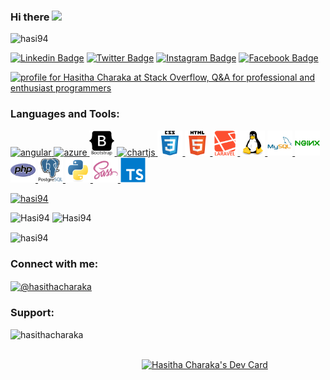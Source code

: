 ### Hi there <img src="https://media.giphy.com/media/hvRJCLFzcasrR4ia7z/giphy.gif" width="25px">
<p align="left"> <img src="https://komarev.com/ghpvc/?username=hasi94&label=Profile%20views&color=0e75b6&style=flat" alt="hasi94" /> </p>


[![Linkedin Badge](https://img.shields.io/badge/-LinkedIn-0e76a8?style=flat-square&logo=Linkedin&logoColor=white)](https://linkedin.com/in/hasitha-charaka)
[![Twitter Badge](https://img.shields.io/badge/-Twitter-00acee?style=flat-square&logo=Twitter&logoColor=white)](https://twitter.com/hash_amd)
[![Instagram Badge](https://img.shields.io/badge/-Instagram-e4405f?style=flat-square&logo=Instagram&logoColor=white)](https://instagram.com/hash_amd/)
[![Facebook Badge](https://img.shields.io/badge/-Facebook-0088cc?style=flat-square&logo=Facebook&logoColor=white)](https://facebook.com/hash.amd/)

<a href="https://stackoverflow.com/users/8892004/hasitha"><img src="https://stackoverflow.com/users/flair/8892004.png?theme=dark" width="208" height="58" alt="profile for Hasitha Charaka at Stack Overflow, Q&amp;A for professional and enthusiast programmers" title="profile for Hasitha Charaka at Stack Overflow, Q&amp;A for professional and enthusiast programmers"></a>
<h3 align="left">Languages and Tools:</h3>
<p align="left"> <a href="https://angular.io" target="_blank" rel="noreferrer"> <img src="https://angular.io/assets/images/logos/angular/angular.svg" alt="angular" width="40" height="40"/> </a> <a href="https://azure.microsoft.com/en-in/" target="_blank" rel="noreferrer"> <img src="https://www.vectorlogo.zone/logos/microsoft_azure/microsoft_azure-icon.svg" alt="azure" width="40" height="40"/> </a> <a href="https://getbootstrap.com" target="_blank" rel="noreferrer"> <img src="https://raw.githubusercontent.com/devicons/devicon/master/icons/bootstrap/bootstrap-plain-wordmark.svg" alt="bootstrap" width="40" height="40"/> </a> <a href="https://www.chartjs.org" target="_blank" rel="noreferrer"> <img src="https://www.chartjs.org/media/logo-title.svg" alt="chartjs" width="40" height="40"/> </a> <a href="https://www.w3schools.com/css/" target="_blank" rel="noreferrer"> <img src="https://raw.githubusercontent.com/devicons/devicon/master/icons/css3/css3-original-wordmark.svg" alt="css3" width="40" height="40"/> </a> <a href="https://www.w3.org/html/" target="_blank" rel="noreferrer"> <img src="https://raw.githubusercontent.com/devicons/devicon/master/icons/html5/html5-original-wordmark.svg" alt="html5" width="40" height="40"/> </a> <a href="https://laravel.com/" target="_blank" rel="noreferrer"> <img src="https://raw.githubusercontent.com/devicons/devicon/master/icons/laravel/laravel-plain-wordmark.svg" alt="laravel" width="40" height="40"/> </a> <a href="https://www.linux.org/" target="_blank" rel="noreferrer"> <img src="https://raw.githubusercontent.com/devicons/devicon/master/icons/linux/linux-original.svg" alt="linux" width="40" height="40"/> </a> <a href="https://www.mysql.com/" target="_blank" rel="noreferrer"> <img src="https://raw.githubusercontent.com/devicons/devicon/master/icons/mysql/mysql-original-wordmark.svg" alt="mysql" width="40" height="40"/> </a> <a href="https://www.nginx.com" target="_blank" rel="noreferrer"> <img src="https://raw.githubusercontent.com/devicons/devicon/master/icons/nginx/nginx-original.svg" alt="nginx" width="40" height="40"/> </a> <a href="https://www.php.net" target="_blank" rel="noreferrer"> <img src="https://raw.githubusercontent.com/devicons/devicon/master/icons/php/php-original.svg" alt="php" width="40" height="40"/> </a> <a href="https://www.postgresql.org" target="_blank" rel="noreferrer"> <img src="https://raw.githubusercontent.com/devicons/devicon/master/icons/postgresql/postgresql-original-wordmark.svg" alt="postgresql" width="40" height="40"/> </a> <a href="https://www.python.org" target="_blank" rel="noreferrer"> <img src="https://raw.githubusercontent.com/devicons/devicon/master/icons/python/python-original.svg" alt="python" width="40" height="40"/> </a> <a href="https://sass-lang.com" target="_blank" rel="noreferrer"> <img src="https://raw.githubusercontent.com/devicons/devicon/master/icons/sass/sass-original.svg" alt="sass" width="40" height="40"/> </a> <a href="https://www.typescriptlang.org/" target="_blank" rel="noreferrer"> <img src="https://raw.githubusercontent.com/devicons/devicon/master/icons/typescript/typescript-original.svg" alt="typescript" width="40" height="40"/> </a> </p>

<p align="left"> <a href="https://github.com/ryo-ma/github-profile-trophy"><img src="https://github-profile-trophy.vercel.app/?username=hasi94" alt="hasi94" /></a> </p>


![Hasi94](https://github-readme-stats.vercel.app/api?username=hasi94&count_private=true&hide=stars&include_all_commits=true&line_height=24&show_icons=true&theme=algolia)
![Hasi94](https://github-readme-stats.vercel.app/api/top-langs/?username=hasi94&layout=compact&langs_count=6&theme=algolia)
<p><img align="center" src="https://github-readme-streak-stats.herokuapp.com/?user=hasi94&" alt="hasi94" /></p>

<h3 align="left">Connect with me:</h3>
<p align="left">
<a href="https://medium.com/@hasithacharaka" target="blank"><img align="center" src="https://raw.githubusercontent.com/rahuldkjain/github-profile-readme-generator/master/src/images/icons/Social/medium.svg" alt="@hasithacharaka" height="30" width="40" /></a>
</p>

<h3 align="left">Support:</h3>
<p><a href="https://www.buymeacoffee.com/hasithacharaka"> <img align="left" src="https://cdn.buymeacoffee.com/buttons/v2/default-yellow.png" height="50" width="210" alt="hasithacharaka" /></a></p><br><br>

<a href="https://app.daily.dev/hash_amd"><img src="https://api.daily.dev/devcards/48587ffd0bfd4cedacaaa4cd7abdcbd0.png?r=pqs" width="400" alt="Hasitha Charaka's Dev Card"/></a>
<!--
**hasi94/hasi94** is a ✨ _special_ ✨ repository because its `README.md` (this file) appears on your GitHub profile.

Here are some ideas to get you started:
[![Website Badge](https://img.shields.io/badge/Website-3b5998?style=flat-square&logo=google-chrome&logoColor=white)](https://website.com)




- 🔭 I’m currently working on ...
- 🌱 I’m currently learning ...
- 👯 I’m looking to collaborate on ...
- 🤔 I’m looking for help with ...
- 💬 Ask me about ...
- 📫 How to reach me: ...
- 😄 Pronouns: ...
- ⚡ Fun fact: ...
-->
